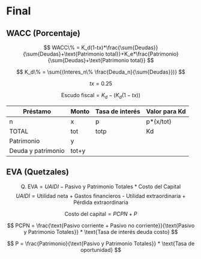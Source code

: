 # Final
## WACC (Porcentaje)
$$
WACC\% = K_d(1-tx)*\frac{\sum{Deudas}}{\sum{Deudas}+\text{Patrimonio total}}+K_e*\frac{Patrimonio}{\sum{Deudas}+\text{Patrimonio total}}
$$

$$
K_d\% = \sum{(Interes_n\% \frac{Deuda_n}{\sum{Deudas}})}
$$

$$
tx = 0.25
$$

$$
\text{Escudo fiscal} = K_d - (K_d(1-tx))
$$


| Préstamo           | Monto | Tasa de interés | Valor para Kd |
| ------------------ | ----- | --------------- | ------------- |
| n                  | x     | p               | p*(x/tot)     |
| TOTAL              | tot   | totp            | Kd            |
| Patrimonio         | y     |                 |               |
| Deuda y patrimonio | tot+y |                 |               |

## EVA (Quetzales)
$$
\text{Q. EVA} = UAIDI - \text{Pasivo y Patrimonio Totales}*\text{Costo del Capital}
$$
$$
UAIDI = \text{Utilidad neta + Gastos financieros - Utilidad extraordinaria + Pérdida extraordinaria}
$$

$$
\text{Costo del capital} = PCPN + P
$$

$$
PCPN = \frac{\text{Pasivo corriente + Pasivo no corriente}}{\text{Pasivo y Patrimonio Totales}} * \text{Tasa de interés deuda costo}
$$

$$
P = \frac{Patrimonio}{\text{Pasivo y Patrimonio Totales}} * \text{Tasa de oportunidad}
$$